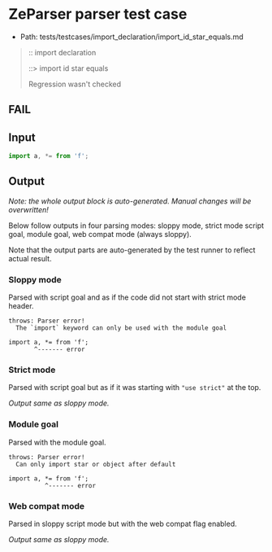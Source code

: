 # ZeParser parser test case

- Path: tests/testcases/import_declaration/import_id_star_equals.md

> :: import declaration
>
> ::> import id star equals
>
> Regression wasn't checked

## FAIL

## Input

`````js
import a, *= from 'f';
`````

## Output

_Note: the whole output block is auto-generated. Manual changes will be overwritten!_

Below follow outputs in four parsing modes: sloppy mode, strict mode script goal, module goal, web compat mode (always sloppy).

Note that the output parts are auto-generated by the test runner to reflect actual result.

### Sloppy mode

Parsed with script goal and as if the code did not start with strict mode header.

`````
throws: Parser error!
  The `import` keyword can only be used with the module goal

import a, *= from 'f';
       ^------- error
`````

### Strict mode

Parsed with script goal but as if it was starting with `"use strict"` at the top.

_Output same as sloppy mode._

### Module goal

Parsed with the module goal.

`````
throws: Parser error!
  Can only import star or object after default

import a, *= from 'f';
          ^------- error
`````


### Web compat mode

Parsed in sloppy script mode but with the web compat flag enabled.

_Output same as sloppy mode._
